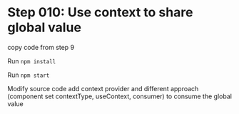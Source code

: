 # Step 010: Use context to share global value

copy code from step 9

Run `npm install`

Run `npm start`

Modify source code add context provider and different approach (component set contextType, useContext, consumer) to consume the global value
